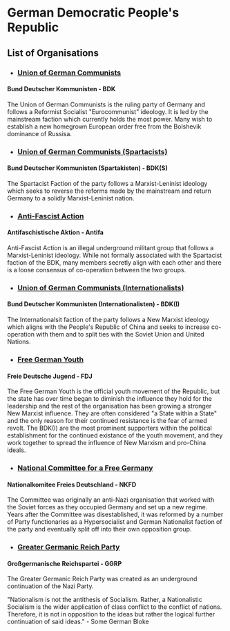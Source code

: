 # German Democratic People's Republic
## List of Organisations
- ### <ins>Union of German Communists</ins>
#### Bund Deutscher Kommunisten - BDK
The Union of German Communists is the ruling party of Germany and follows a Reformist Socialist "Eurocommunist" ideology. It is led by the mainstream faction which currently holds the most power. Many wish to establish a new homegrown European order free from the Bolshevik dominance of Russisa.
- ### <ins>Union of German Communists (Spartacists)</ins>
#### Bund Deutscher Kommunisten (Spartakisten) - BDK(S)
The Spartacist Faction of the party follows a Marxist-Leninist ideology which seeks to reverse the reforms made by the mainstream and return Germany to a solidly Marxist-Leninist nation.
- ### <ins>Anti-Fascist Action</ins>
#### Antifaschistische Aktion - Antifa
Anti-Fascist Action is an illegal underground militant group that follows a Marxist-Leninist ideology. While not formally associated with the Spartacist faction of the BDK, many members secretly align with each other and there is a loose consensus of co-operation between the two groups.
- ### <ins>Union of German Communists (Internationalists)</ins>
#### Bund Deutscher Kommunisten (Internationalisten) - BDK(I)
The Internationalsit faction of the party follows a New Marxist ideology which aligns with the People's Republic of China and seeks to increase co-operation with them and to split ties with the Soviet Union and United Nations.
- ### <ins>Free German Youth</ins>
#### Freie Deutsche Jugend - FDJ
The Free German Youth is the official youth movement of the Republic, but the state has over time began to diminish the influence they hold for the leadership and the rest of the organisation has been growing a stronger New Marxist influence. They are often considered "a State within a State" and the only reason for their continued resistance is the fear of armed revolt.  The BDK(I) are the most prominent supporters within the political establishment for the continued existance of the youth movement, and they work together to spread the influence of New Marxism and pro-China ideals.
- ### <ins>National Committee for a Free Germany</ins>
#### Nationalkomitee Freies Deutschland - NKFD
The Committee was originally an anti-Nazi organisation that worked with the Soviet forces as they occupied Germany and set up a new regime. Years after the Committee was disestablished, it was reformed by a number of Party functionaries as a Hypersocialist and German Nationalist faction of the party and eventually split off into their own opposition group.
- ### <ins>Greater Germanic Reich Party</ins>
#### Großgermanische Reichspartei - GGRP
The Greater Germanic Reich Party was created as an underground continuation of the Nazi Party.

"Nationalism is not the antithesis of Socialism. Rather, a Nationalistic Socialism is the wider application of class conflict to the conflict of nations. Therefore, it is not in opposition to the ideas but rather the logical further continuation of said ideas." - Some German Bloke